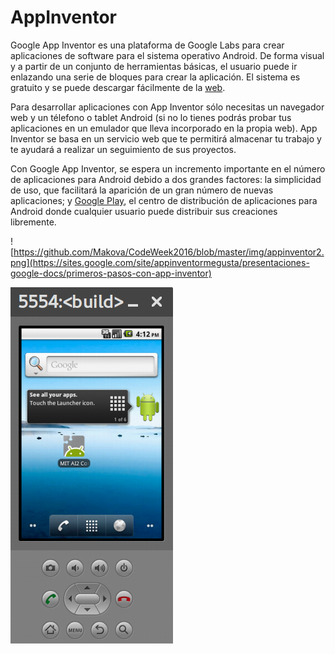 # AppInventor

Google App Inventor es una plataforma de Google Labs para crear aplicaciones de software para el sistema operativo Android. De forma visual y a partir de un conjunto de herramientas básicas, el usuario puede ir enlazando una serie de bloques para crear la aplicación. El sistema es gratuito y se puede descargar fácilmente de la [web](http://ai2.appinventor.mit.edu/?locale=es_ES). 

Para desarrollar aplicaciones con App Inventor sólo necesitas un navegador web y un télefono o tablet Android (si no lo tienes podrás probar tus aplicaciones en un emulador que lleva incorporado en la propia web). App Inventor se basa en un servicio web que te permitirá almacenar tu trabajo y te ayudará a realizar un seguimiento de sus proyectos.


Con Google App Inventor, se espera un incremento importante en el número de aplicaciones para Android debido a dos grandes factores: la simplicidad de uso, que facilitará la aparición de un gran número de nuevas aplicaciones; y [Google Play](https://play.google.com/store?hl=es), el centro de distribución de aplicaciones para Android donde cualquier usuario puede distribuir sus creaciones libremente.

![https://github.com/Makova/CodeWeek2016/blob/master/img/appinventor2.png](https://sites.google.com/site/appinventormegusta/presentaciones-google-docs/primeros-pasos-con-app-inventor)

[![Emulador](https://github.com/Makova/CodeWeek2016/blob/master/img/appinventor2.png)](https://sites.google.com/site/appinventormegusta/presentaciones-google-docs/primeros-pasos-con-app-inventor "Emulador - Click to Watch!")
